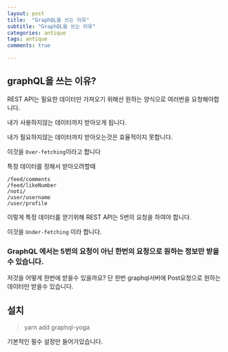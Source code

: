 ```yaml
---
layout: post
title:  "GraphQL을 쓰는 이유"
subtitle: "GraphQL을 쓰는 이유"
categories: antique
tags: antique
comments: true

---
```


## graphQL을 쓰는 이유?

REST API는 필요한 데이터만 가져오기 위해선 원하는 양식으로 여러번을 요청해야합니다.

내가 사용하지않는 데이터까지 받아오게 됩니다.

내가 필요하지않는 데이터까지 받아오는것은 효율적이지 못합니다.

이것을 `Over-fetching`이라고 합니다

특정 데이터를 정해서 받아오려할때

```
/feed/comments
/feed/likeNumber
/noti/
/user/username
/user/profile
```

이렇게 특정 데이터를 얻기위해 REST API는 5번의 요청을 하여야 합니다.

이것을 `Under-fetching` 이라 합니다.

### GraphQL 에서는 5번의 요청이 아닌 한번의 요청으로 원하는 정보만 받을수 있습니다.

저것을 어떻게 한번에 받을수 있을까요? 단 한번 graphql서버에 Post요청으로 원하는 데이터만 받을수 있습니다.

## 설치

> yarn add graphql-yoga

기본적인 필수 설정만 들어가있습니다.

